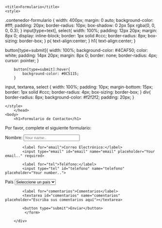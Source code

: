 <!DOCTYPE html>
<html lang = "es">
<head>
   
    <title>Formulario</title>
    <style>

.contenedor-formulario {
            width: 400px;
            margin: 0 auto;
            background-color: #fff;
            padding: 20px;
            border-radius: 10px;
            box-shadow: 0 2px 5px rgba(0, 0, 0, 0.3);
        }
        input[type=text], select{ 
        width: 100%;
            padding: 12px 20px;
            margin: 8px 0;
            display: inline-block;
            border: 1px solid #ccc;
            border-radius: 8px;
            box-sizing: border-box;
        }
p{
text-align:center;
}
h1{
text-align:center;
}

  button[type=submit]{ 
        width: 100%;
            background-color: #4CAF50;
            color: white;
            padding: 14px 20px;
            margin: 8px 0; 
            border: none;
            border-radius: 4px;
            cursor: pointer;
        }
        
        button[type=submit]:hover{
            background-color: #0C5115;
        }
   input, textarea, select {
            width: 100%;
            padding: 10px;
            margin-bottom: 15px;
            border: 1px solid #ccc;
            border-radius: 4px;
            box-sizing: border-box;
 }
        div{
            border-radius: 8px;
            background-color: #f2f2f2;
            padding: 20px;
        }
        
    </style>
        </head>
    <body>
        <h1>Formulario de Contacto</h1>
<p>Por favor, complete el siguiente formulario:</p> 
        <div class= "contenedor-formulario">
        <form action="#" method="post">
            <label for="fname">Nombre:</label>
            <input type="text" id="fname" name="fname" placeholder="Your name.." required>

            <label for="email">Correo Electrónico:</label>
            <input type="email" id="email" name="email" placeholder="Your email.." required>
            
            <label for="tel">Teléfono:</label>
            <input type="tel" id="telefono" name="telefono" placeholder="Your number..">
          
            
<label for="pais">País</label>
            <select id="pais" name="pais">
            <option value="">Seleccione un país</option>
            <option value="autralia">Australia</option>
            <option value="canada">Canada</option>
            <option value="usa">USA</option>
            <option value="mexico">México</option>
            </select>
            
            <label for="comentarios">Comentarios</label>
            <textarea id="comentarios" name="comentarios" placeholder="Escriba sus comentarios aquí"></textarea>

            <button type="submit">Enviar</button>
             </form>
        
        </div>
        
    </body>
</html>
